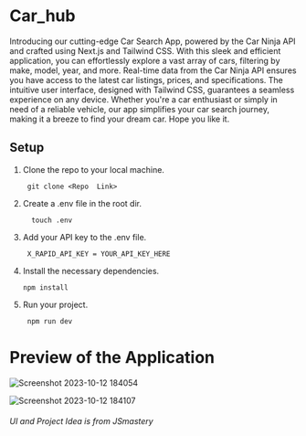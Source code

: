 # Car_hub
Introducing our cutting-edge Car Search App, powered by the Car Ninja API and crafted using Next.js and Tailwind CSS. With this sleek and efficient application, you can effortlessly explore a vast array of cars, filtering by make, model, year, and more. Real-time data from the Car Ninja API ensures you have access to the latest car listings, prices, and specifications. The intuitive user interface, designed with Tailwind CSS, guarantees a seamless experience on any device. Whether you're a car enthusiast or simply in need of a reliable vehicle, our app simplifies your car search journey, making it a breeze to find your dream car. Hope you like it.

## Setup 

1. Clone the repo to your local machine.

        git clone <Repo  Link>

2. Create a .env file in the root dir.

         touch .env
3. Add your API key to the .env file.

        X_RAPID_API_KEY = YOUR_API_KEY_HERE
4.  Install the necessary dependencies.

        npm install
5. Run your project.

        npm run dev


# Preview of the Application

![Screenshot 2023-10-12 184054](https://github.com/Itskmishra/Car_hub/assets/141756495/66102353-e6f3-493d-ad3f-4cee637dbfa5)

![Screenshot 2023-10-12 184107](https://github.com/Itskmishra/Car_hub/assets/141756495/68cee9dd-6d8a-40c0-8ee5-8fc95fdb832f)



###### UI and Project Idea is from JSmastery

